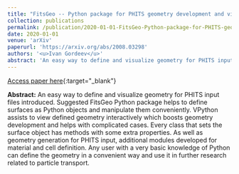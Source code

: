 ```yaml
---
title: "FitsGeo -- Python package for PHITS geometry development and visualization"
collection: publications
permalink: /publication/2020-01-01-FitsGeo-Python-package-for-PHITS-geometry-development-and-visualization
date: 2020-01-01
venue: 'arXiv'
paperurl: 'https://arxiv.org/abs/2008.03298'
authors: '<u>Ivan Gordeev</u>'
abstract: 'An easy way to define and visualize geometry for PHITS input files introduced. Suggested FitsGeo Python package helps to define surfaces as Python objects and manipulate them conveniently. VPython assists to view defined geometry interactively which boosts geometry development and helps with complicated cases. Every class that sets the surface object has methods with some extra properties. As well as geometry generation for PHITS input, additional modules developed for material and cell definition. Any user with a very basic knowledge of Python can define the geometry in a convenient way and use it in further research related to particle transport.'
---
```


[Access paper here](https://arxiv.org/abs/2008.03298){:target="_blank"}

**Abstract:** An easy way to define and visualize geometry for PHITS input files introduced. Suggested FitsGeo Python package helps to define surfaces as Python objects and manipulate them conveniently. VPython assists to view defined geometry interactively which boosts geometry development and helps with complicated cases. Every class that sets the surface object has methods with some extra properties. As well as geometry generation for PHITS input, additional modules developed for material and cell definition. Any user with a very basic knowledge of Python can define the geometry in a convenient way and use it in further research related to particle transport.

